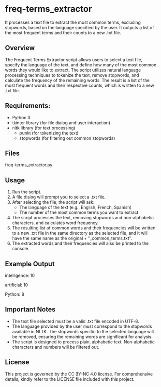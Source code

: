 # freq-terms_extractor
It processes a text file to extract the most common terms, excluding stopwords, based on the language specified by the user. It outputs a list of the most frequent terms and their counts to a new .txt file.

## Overview
The Frequent Terms Extractor script allows users to select a text file, specify the language of the text, and define how many of the most common words they would like to extract.
The script utilizes natural language processing techniques to tokenize the text, remove stopwords, and calculate the frequency of the remaining words.
The result is a list of the most frequent words and their respective counts, which is written to a new .txt file.

## Requirements:
* Python 3
* tkinter library (for file dialog and user interaction)
* nltk library (for text processing)
  * punkt (for tokenizing the text)
  * stopwords (for filtering out common stopwords)

## Files
freq-terms_extractor.py

## Usage
1. Run the script.
2. A file dialog will prompt you to select a .txt file.
3. After selecting the file, the script will ask:
   * The language of the text (e.g., English, French, Spanish)
   * The number of the most common terms you want to extract.
4. The script processes the text, removing stopwords and non-alphabetic characters, and calculates word frequency.
5. The resulting list of common words and their frequencies will be written to a new .txt file in the same directory as the selected file, and it will have the same name as the original + "_common_terms.txt".
6. The extracted words and their frequencies will also be printed to the console.

## Example Output
intelligence: 10

artificial: 10

Python: 8

## Important Notes
* The text file selected must be a valid .txt file encoded in UTF-8.
* The language provided by the user must correspond to the stopwords available in NLTK. The stopwords specific to the selected language will be removed, ensuring the remaining words are significant for analysis.
* The script is designed to process plain, alphabetic text. Non-alphabetic characters and numbers will be filtered out.

## License
This project is governed by the CC BY-NC 4.0 license. For comprehensive details, kindly refer to the LICENSE file included with this project.

